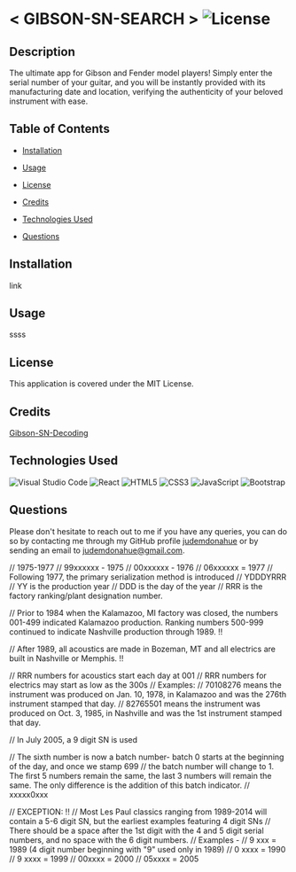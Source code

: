# < GIBSON-SN-SEARCH > ![License](https://img.shields.io/static/v1?label=license&message=MIT&color=yellowgreen) 


## Description
The ultimate app for Gibson and Fender model players! Simply enter the serial number of your guitar, and you will be instantly provided with its manufacturing date and location, verifying the authenticity of your beloved instrument with ease.

## Table of Contents

- [Installation](#Installation)

- [Usage](#Usage)

- [License](#License)

- [Credits](#Credits)

- [Technologies Used](#Technologies-Used)

- [Questions](#Questions)

## Installation
link

## Usage
ssss

## License
This application is covered under the MIT License.

## Credits
[Gibson-SN-Decoding](https://www.gibson.com/en-US/Support/Serial-Number-Search)

## Technologies Used
![Visual Studio Code](https://img.shields.io/badge/Visual%20Studio%20Code-0078d7.svg?style=for-the-badge&logo=visual-studio-code&logoColor=white)
![React](https://img.shields.io/badge/react-%2320232a.svg?style=for-the-badge&logo=react&logoColor=%2361DAFB)
![HTML5](https://img.shields.io/badge/html5-%23E34F26.svg?style=for-the-badge&logo=html5&logoColor=white)
![CSS3](https://img.shields.io/badge/css3-%231572B6.svg?style=for-the-badge&logo=css3&logoColor=white)
![JavaScript](https://img.shields.io/badge/javascript-%23323330.svg?style=for-the-badge&logo=javascript&logoColor=%23F7DF1E)
![Bootstrap](https://img.shields.io/badge/bootstrap-%238511FA.svg?style=for-the-badge&logo=bootstrap&logoColor=white)

## Questions
Please don't hesitate to reach out to me if you have any queries, you can do so by contacting me through my GitHub profile [judemdonahue](https://github.com/judemdonahue) or by sending an email to judemdonahue@gmail.com.

// 1975-1977
// 99xxxxxx - 1975
// 00xxxxxx - 1976
// 06xxxxxx = 1977
// Following 1977, the primary serialization method is introduced
// YDDDYRRR
// YY is the production year
// DDD is the day of the year
// RRR is the factory ranking/plant designation number.






// Prior to 1984 when the Kalamazoo, MI factory was closed, the numbers 001-499 indicated Kalamazoo production. Ranking numbers 500-999 continued to indicate Nashville production through 1989. !!

// After 1989, all acoustics are made in Bozeman, MT and all electrics are built in Nashville or Memphis. !!

// RRR numbers for acoustics start each day at 001
// RRR numbers for electrics may start as low as the 300s
// Examples:
// 70108276 means the instrument was produced on Jan. 10, 1978, in Kalamazoo and was the 276th instrument stamped that day.
// 82765501 means the instrument was produced on Oct. 3, 1985, in Nashville and was the 1st instrument stamped that day.







// In July 2005, a 9 digit SN is used

// The sixth number is now a batch number- batch 0 starts at the beginning of the day, and once we stamp 699
// the batch number will change to 1. The first 5 numbers remain the same, the last 3 numbers will remain the same. The only difference is the addition of this batch indicator.
// xxxxx0xxx

// EXCEPTION: !!
// Most Les Paul classics ranging from 1989-2014 will contain a 5-6 digit SN, but the earliest examples featuring 4 digit SNs
// There should be a space after the 1st digit with the 4 and 5 digit serial numbers, and no space with the 6 digit numbers.
// Examples -
// 9 xxx = 1989 (4 digit number beginning with "9" used only in 1989)
// 0 xxxx = 1990
// 9 xxxx = 1999
// 00xxxx = 2000
// 05xxxx = 2005


